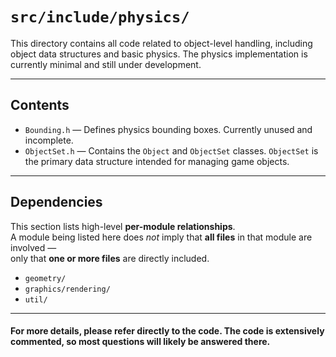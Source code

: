 # `src/include/physics/`

This directory contains all code related to object-level handling, including object data structures and basic physics. The physics implementation is currently minimal and still under development.

---

## Contents

- `Bounding.h` — Defines physics bounding boxes. Currently unused and incomplete.
- `ObjectSet.h` — Contains the `Object` and `ObjectSet` classes. `ObjectSet` is the primary data structure intended for managing game objects.

---

## Dependencies

This section lists high-level **per-module relationships**.  
A module being listed here does *not* imply that **all files** in that module are involved —  
only that **one or more files** are directly included.

- `geometry/`
- `graphics/rendering/`
- `util/`

---

#### For more details, please refer directly to the code. The code is extensively commented, so most questions will likely be answered there.
